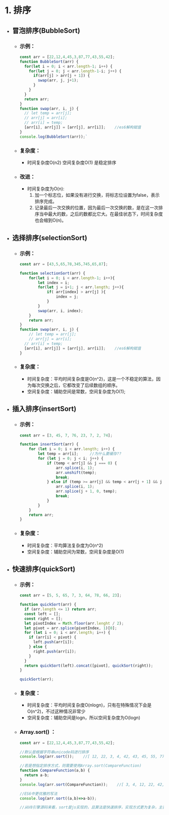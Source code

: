 # 1. 排序
  * ## 冒泡排序(BubbleSort)
    - ### 示例：
      ```javascript
      const arr = [22,12,4,45,3,87,77,43,55,42];
      function BubbleSort(arr) {
        for(let i = 0; i < arr.length-1; i++) {
          for(let j = 0; j < arr.length-1-i; j++) {
            if(arr[j] > arr[j + 1]) {
              swap(arr, j, j+1);
            }
          }
        }
        return arr;
      }
      function swap(arr, i, j) {
        // let temp = arr[j];
        // arr[j] = arr[i];
        // arr[i] = temp;
        [arr[i], arr[j]] = [arr[j], arr[i]];    //es6解构赋值
      }
      console.log(BubbleSort(arr));`
      ```
    
    - ### 复杂度：
      * 时间复杂度O(n2)  空间复杂度O(1)  是稳定排序

    - ### 改进：
      * 时间复杂度为O(n):
        1. 加一个标志位，如果没有进行交换，将标志位设置为false，表示排序完成。
        2. 记录最后一次交换的位置，因为最后一次交换的数，是在这一次排序当中最大的数，之后的数都比它大。在最佳状态下，时间复杂度也会缩到O(n)。

  * ## 选择排序(selectionSort)
    - ### 示例：
      ```javascript
      const arr = [43,5,65,78,345,745,65,87];

      function selectionSort(arr) {
          for(let i = 0; i < arr.length-1; i++){
              let index = i;
              for(let j = i+1; j < arr.length; j++){
                  if( arr[index] > arr[j] ){
                      index = j;
                  }
              }
              swap(arr, i, index);
          }
          return arr;
      }
      function swap(arr, i, j) {
          // let temp = arr[j];
          // arr[j] = arr[i];
        // arr[i] = temp;
        [arr[i], arr[j]] = [arr[j], arr[i]];    //es6解构赋值
      }
      ```
    - ### 复杂度：
      * 时间复杂度：平均时间复杂度是O(n^2)，这是一个不稳定的算法，因为每次交换之后，它都改变了后续数组的顺序。
      * 空间复杂度：辅助空间是常数，空间复杂度为O(1);

  * ## 插入排序(insertSort)
    - ### 示例：
      ```javascript
      const arr = [3, 45, 7, 76, 23, 7, 2, 74];

      function insertSort(arr) {
          for (let i = 0; i < arr.length; i++) {
              let temp = arr[i];     //为什么要缓存??
              for (let j = 0; j < i; j++) {
                  if (temp < arr[j] && j === 0) {
                      arr.splice(i, 1);
                      arr.unshift(temp);
                      break;
                  } else if (temp >= arr[j] && temp < arr[j + 1] && j < i - 1) {
                      arr.splice(i, 1);
                      arr.splice(j + 1, 0, temp);
                      break;
                  }
              }
          }
          return arr;
      }
      ```

    - ### 复杂度：
      * 时间复杂度：平均算法复杂度为O(n^2)
      * 空间复杂度：辅助空间为常数，空间复杂度是O(1)

  * ## 快速排序(quickSort)
    - ### 示例：
      ```javascript
      const arr = [5, 5, 65, 7, 3, 64, 78, 66, 23];

      function quickSort(arr) {
        if (arr.length <= 1) return arr;
        const left = [];
        const right = [];
        let pivotIndex = Math.floor(arr.lenght / 2);
        let pivot = arr.splice(pivotIndex, 1)[0];
        for (let i = 0; i < arr.length; i++) {
          if (arr[i] < pivot) {
            left.push(arr[i]);
          } else {
            right.push(arr[i]);
          }
        }
        return quickSort(left).concat([pivot], quickSort(right));
      }

      quickSort(arr);
      ```

    - ### 复杂度：
      * 时间复杂度：平均时间复杂度O(nlogn)，只有在特殊情况下会是O(n^2)，不过这种情况非常少
      * 空间复杂度：辅助空间是logn，所以空间复杂度为O(logn)

    - ### Array.sort() ：
      ```javascript
      const arr = [22,12,4,45,3,87,77,43,55,42];

      //默认是根据字符串unicode码进行排序
      console.log(arr.sort());    //[ 12, 22, 3, 4, 42, 43, 45, 55, 77, 87 ]

      //若是想指定排序方式，则需要使用Array.sort(CompareFunction)
      function CompareFunction(a,b) {
        return a-b;
      }
      console.log(arr.sort(CompareFunction));    //[ 3, 4, 12, 22, 42, 43, 45, 55, 77, 87 ]

      //ES6中更优雅的写法
      console.log(arr.sort((a,b)=>a-b));

      //从V8引擎源码来看，sort是js实现的，且算法是快速排序，实现方式更为复杂，主要是做了性能上的优化。
      ```